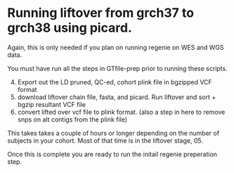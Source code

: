 
# Running liftover from grch37 to grch38 using picard.

Again, this is only needed if you plan on running regenie on WES and WGS data. 

You must have run all the steps in GTfile-prep prior to running these scripts.

 4. Export out the LD pruned, QC-ed, cohort plink file in bgzipped VCF format
 5. download liftover chain file, fasta, and picard. Run liftover and sort + bgzip resultant VCF file
 6. convert lifted over vcf file to plink format. (also a step in here to remove snps on alt contigs from the plink file)
 
 This takes takes a couple of hours or longer depending on the number of subjects in your cohort. Most of that time is in the liftover stage, 05.
 
 Once this is complete you are ready to run the initail regenie preperation step.
